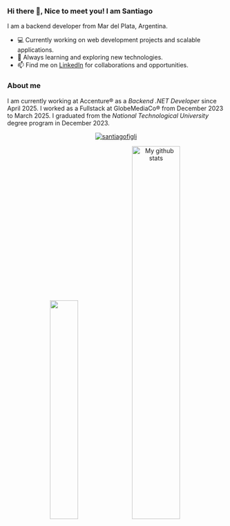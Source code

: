 ### Hi there 👋, Nice to meet you! I am Santiago

I am a backend developer from Mar del Plata, Argentina.

- 💻 Currently working on web development projects and scalable applications.
- 🌱 Always learning and exploring new technologies.
- 📫 Find me on [LinkedIn]( www.linkedin.com/in/santiago-figliuolo ) for collaborations and opportunities.


### About me

I am currently working at Accenture® as a *Backend .NET Developer* since April 2025. I worked as a Fullstack at GlobeMediaCo® from December 2023 to March 2025. I graduated from the *National Technological University* degree program in December 2023.


<p align="center"> <a href="https://github.com/ryo-ma/github-profile-trophy"><img src="https://github-profile-trophy.vercel.app/?username=matiasnicolasacevedo&theme=onedark" alt="santiagofigli" /></a> 
</p>
<div align="center">
  <img src="https://github-readme-stats.vercel.app/api/top-langs/?username=SantiagoFigli&layout=compact&theme=cobalt&hide_border=true" width="36%"/>
   <img src="https://github-readme-stats.vercel.app/api?username=SantiagoFigli&show_icons=true&theme=cobalt&hide_border=true" alt="My github stats" width="47%"/> 
</div>


<!--
**SantiagoFigli/SantiagoFigli** is a ✨ _special_ ✨ repository because its `README.md` (this file) appears on your GitHub profile.

Here are some ideas to get you started:

- 🔭 I’m currently working on ...
- 🌱 I’m currently learning ...
- 👯 I’m looking to collaborate on ...
- 🤔 I’m looking for help with ...
- 💬 Ask me about ...
- 📫 How to reach me: ...
- 😄 Pronouns: ...
- ⚡ Fun fact: ...
-->
